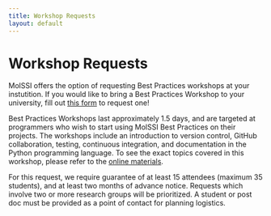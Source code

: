 ```yaml
---
title: Workshop Requests
layout: default
---
```


# Workshop Requests

MolSSI offers the option of requesting Best Practices workshops at your instutition. If you would like to bring a Best Practices Workshop to your university, fill out [this form](https://molssi.typeform.com/to/FGYzou) to request one!

Best Practices Workshops last approximately 1.5 days, and are targeted at programmers who wish to start using MolSSI Best Practices on their projects. The workshops include an introduction to version control, GitHub collaboration, testing, continuous integration, and documentation in the Python programming language. To see the exact topics covered in this workshop, please refer to the [online materials](https://molssi-education.github.io/python-package-best-practices/index.html).

For this request, we require guarantee of at least 15 attendees (maximum 35 students), and at least two months of advance notice. Requests which involve two or more research groups will be prioritized. A student or post doc must be provided as a point of contact for planning logistics.
